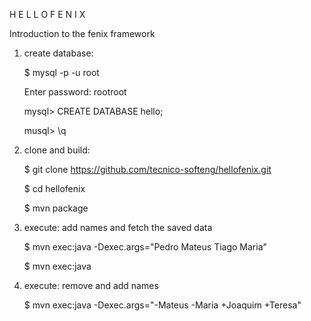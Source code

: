 
   H E L L O F E N I X

   Introduction to the fenix framework


   1) create database:

      $ mysql -p -u root

      Enter password: rootroot

      mysql> CREATE DATABASE hello;

      musql> \q

   2) clone and build:

      $ git clone https://github.com/tecnico-softeng/hellofenix.git

      $ cd hellofenix

      $ mvn package

   3) execute: add names and fetch the saved data

      $ mvn exec:java -Dexec.args="Pedro Mateus Tiago Maria"

      $ mvn exec:java

   4) execute: remove and add names

      $ mvn exec:java -Dexec.args="-Mateus -Maria +Joaquim +Teresa"
